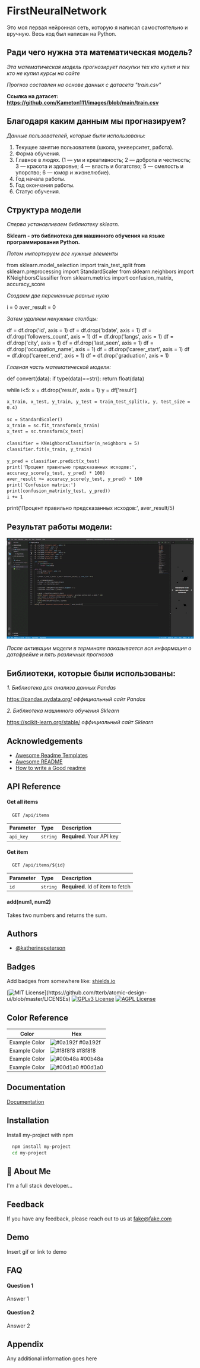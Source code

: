 
# FirstNeuralNetwork

Это моя первая нейронная сеть, которую я написал самостоятельно и вручную.
Весь код был написан на Python.

## Ради чего нужна эта математическая модель?
*Эта математическая модель прогнозирует покупки тех кто купил и тех кто не купил курсы на сайте*

*Прогноз составлен на основе данных с датасета "train.csv"*

**Ссылка на датасет: https://github.com/Kameton111/images/blob/main/train.csv**

## Благодаря каким данным мы прогназируем?

*Данные пользователей, которые были использованы:*

1. Текущее занятие пользователя (школа, университет, работа). 
1. Форма обучения.
1. Главное в людях. (1 — ум и креативность;  2 — доброта и честность; 3 — красота и здоровье;  4 — власть и богатство; 5 — смелость и упорство; 6 — юмор и жизнелюбие).
1. Год начала работы.
1. Год окончания работы.
1. Статус обучения.

## Структура модели

*Сперва устанавливаем библиотеку sklearn.*

**Sklearn - это библиотека для машинного обучения на языке программирования Python.**

*Потом импортируем все нужные элементы*


from sklearn.model_selection import train_test_split
from sklearn.preprocessing import StandardScaler
from sklearn.neighbors import KNeighborsClassifier
from sklearn.metrics import confusion_matrix, accuracy_score

*Создаем две переменные равные нулю*

i = 0
aver_result = 0

*Затем удаляем ненужные столбцы:*

df = df.drop('id', axis = 1)
df = df.drop('bdate', axis = 1)
df = df.drop('followers_count', axis = 1)
df = df.drop('langs', axis = 1)
df = df.drop('city', axis = 1)
df = df.drop('last_seen', axis = 1)
df = df.drop('occupation_name', axis = 1)
df = df.drop('career_start', axis = 1)
df = df.drop('career_end', axis = 1)
df = df.drop('graduation', axis = 1)

*Главная часть математической модели:*

def convert(data):
    if type(data)==str():
        return float(data)

while i<5:
    x = df.drop('result', axis = 1)
    y = df['result']

    x_train, x_test, y_train, y_test = train_test_split(x, y, test_size = 0.4)

    sc = StandardScaler()
    x_train = sc.fit_transform(x_train)
    x_test = sc.transform(x_test)

    classifier = KNeighborsClassifier(n_neighbors = 5)
    classifier.fit(x_train, y_train)

    y_pred = classifier.predict(x_test)
    print('Процент правильно предсказанных исходов:', accuracy_score(y_test, y_pred) * 100)
    aver_result += accuracy_score(y_test, y_pred) * 100
    print('Confusion matrix:')
    print(confusion_matrix(y_test, y_pred))
    i += 1
print('Процент правильно предсказанных исходов:', aver_result/5)


## Результат работы модели:

![](https://github.com/Kameton111/images/blob/main/digital_edu.py%20-%20level%20(Workspace)%20-%20Visual%20Studio%20Code%202022-07-25%2020-16-22.gif)

*После активации модели в терминале показывается вся информация о датафрейме и пять различных прогнозов*

## Библиотеки, которые были использованы:

*1. Библиотека для анализа данных Pandas*

https://pandas.pydata.org/ *оффициальный сайт Pandas*

*2. Библиотека машинного обучения Sklearn*

https://scikit-learn.org/stable/ *оффициальный сайт Sklearn*
## Acknowledgements

 - [Awesome Readme Templates](https://awesomeopensource.com/project/elangosundar/awesome-README-templates)
 - [Awesome README](https://github.com/matiassingers/awesome-readme)
 - [How to write a Good readme](https://bulldogjob.com/news/449-how-to-write-a-good-readme-for-your-github-project)


## API Reference

#### Get all items

```http
  GET /api/items
```

| Parameter | Type     | Description                |
| :-------- | :------- | :------------------------- |
| `api_key` | `string` | **Required**. Your API key |

#### Get item

```http
  GET /api/items/${id}
```

| Parameter | Type     | Description                       |
| :-------- | :------- | :-------------------------------- |
| `id`      | `string` | **Required**. Id of item to fetch |

#### add(num1, num2)

Takes two numbers and returns the sum.


## Authors

- [@katherinepeterson](https://www.github.com/octokatherine)


## Badges

Add badges from somewhere like: [shields.io](https://shields.io/)

[![MIT License](https://img.shields.io/apm/l/atomic-design-ui.svg?)](https://github.com/tterb/atomic-design-ui/blob/master/LICENSEs)
[![GPLv3 License](https://img.shields.io/badge/License-GPL%20v3-yellow.svg)](https://opensource.org/licenses/)
[![AGPL License](https://img.shields.io/badge/license-AGPL-blue.svg)](http://www.gnu.org/licenses/agpl-3.0)

## Color Reference

| Color             | Hex                                                                |
| ----------------- | ------------------------------------------------------------------ |
| Example Color | ![#0a192f](https://via.placeholder.com/10/0a192f?text=+) #0a192f |
| Example Color | ![#f8f8f8](https://via.placeholder.com/10/f8f8f8?text=+) #f8f8f8 |
| Example Color | ![#00b48a](https://via.placeholder.com/10/00b48a?text=+) #00b48a |
| Example Color | ![#00d1a0](https://via.placeholder.com/10/00b48a?text=+) #00d1a0 |


## Documentation

[Documentation](https://linktodocumentation)


## Installation

Install my-project with npm

```bash
  npm install my-project
  cd my-project
```
    
## 🚀 About Me
I'm a full stack developer...


## Feedback

If you have any feedback, please reach out to us at fake@fake.com


## Demo

Insert gif or link to demo


## FAQ

#### Question 1

Answer 1

#### Question 2

Answer 2


## Appendix

Any additional information goes here

